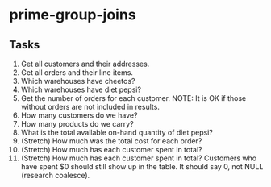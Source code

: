 # prime-group-joins

## Tasks
1. Get all customers and their addresses.
2. Get all orders and their line items.
3. Which warehouses have cheetos?
4. Which warehouses have diet pepsi?
5. Get the number of orders for each customer. NOTE: It is OK if those without orders are not included in results.
6. How many customers do we have?
7. How many products do we carry?
8. What is the total available on-hand quantity of diet pepsi?
9. (Stretch) How much was the total cost for each order?
10. (Stretch) How much has each customer spent in total?
11. (Stretch) How much has each customer spent in total? Customers who have spent $0 should still show up in the table. It should say 0, not NULL (research coalesce).